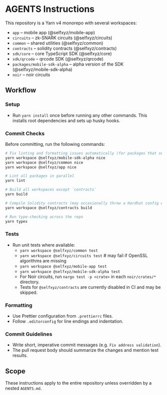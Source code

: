 # AGENTS Instructions

This repository is a Yarn v4 monorepo with several workspaces:

- `app` – mobile app (@selfxyz/mobile-app)
- `circuits` – zk-SNARK circuits (@selfxyz/circuits)
- `common` – shared utilities (@selfxyz/common)
- `contracts` – solidity contracts (@selfxyz/contracts)
- `sdk/core` – core TypeScript SDK (@selfxyz/core)
- `sdk/qrcode` – qrcode SDK (@selfxyz/qrcode)
- `packages/mobile-sdk-alpha` – alpha version of the SDK (@selfxyz/mobile-sdk-alpha)
- `noir` – noir circuits

## Workflow

### Setup

- Run `yarn install` once before running any other commands. This installs root dependencies and sets up husky hooks.

### Commit Checks

Before committing, run the following commands:

```bash
# Fix linting and formatting issues automatically (for packages that support it)
yarn workspace @selfxyz/mobile-sdk-alpha nice
yarn workspace @selfxyz/common nice
yarn workspace @selfxyz/app nice

# Lint all packages in parallel
yarn lint

# Build all workspaces except `contracts`
yarn build

# Compile Solidity contracts (may occasionally throw a Hardhat config error)
yarn workspace @selfxyz/contracts build

# Run type-checking across the repo
yarn types
```

### Tests

- Run unit tests where available:
  - `yarn workspace @selfxyz/common test`
  - `yarn workspace @selfxyz/circuits test` # may fail if OpenSSL algorithms are missing
  - `yarn workspace @selfxyz/mobile-app test`
  - `yarn workspace @selfxyz/mobile-sdk-alpha test`
  - For Noir circuits, run `nargo test -p <crate>` in each `noir/crates/*` directory.
  - Tests for `@selfxyz/contracts` are currently disabled in CI and may be skipped.

### Formatting

- Use Prettier configuration from `.prettierrc` files.
- Follow `.editorconfig` for line endings and indentation.

### Commit Guidelines

- Write short, imperative commit messages (e.g. `Fix address validation`).
- The pull request body should summarize the changes and mention test results.

## Scope

These instructions apply to the entire repository unless overridden by a nested `AGENTS.md`.
